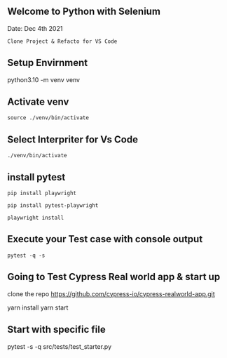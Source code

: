 ## Welcome to Python with Selenium

Date: Dec 4th 2021

    Clone Project & Refacto for VS Code

## Setup Envirnment

python3.10 -m venv venv

## Activate venv

    source ./venv/bin/activate

## Select Interpriter for Vs Code

    ./venv/bin/activate

## install pytest

    pip install playwright

    pip install pytest-playwright

    playwright install

## Execute your Test case with console output

    pytest -q -s

## Going to Test Cypress Real world app & start up

clone the repo https://github.com/cypress-io/cypress-realworld-app.git

yarn install
yarn start

## Start with specific file

pytest -s -q src/tests/test_starter.py
